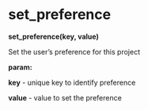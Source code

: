 # set\_preference

**set\_preference(key, value)**

Set the user’s preference for this project

**param:**

**key** - unique key to identify preference

**value** - value to set the preference
